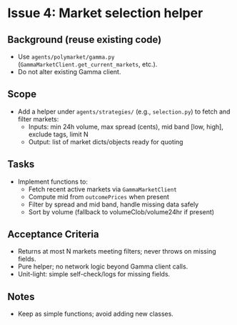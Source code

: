# Issue 4: Market selection helper

## Background (reuse existing code)
- Use `agents/polymarket/gamma.py` (`GammaMarketClient.get_current_markets`, etc.).
- Do not alter existing Gamma client.

## Scope
- Add a helper under `agents/strategies/` (e.g., `selection.py`) to fetch and filter markets:
  - Inputs: min 24h volume, max spread (cents), mid band [low, high], exclude tags, limit N
  - Output: list of market dicts/objects ready for quoting

## Tasks
- Implement functions to:
  - Fetch recent active markets via `GammaMarketClient`
  - Compute mid from `outcomePrices` when present
  - Filter by spread and mid band, handle missing data safely
  - Sort by volume (fallback to volumeClob/volume24hr if present)

## Acceptance Criteria
- Returns at most N markets meeting filters; never throws on missing fields.
- Pure helper; no network logic beyond Gamma client calls.
- Unit-light: simple self-check/logs for missing fields.

## Notes
- Keep as simple functions; avoid adding new classes.

